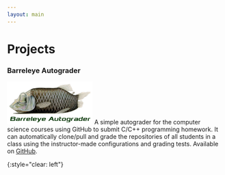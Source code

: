 ```yaml
---
layout: main
---
```


# Projects

### Barreleye Autograder

<img class="list-img-left" width="200" src="assets/images/barreleye-autograder.jpg"/> A simple autograder for the computer science courses using GitHub to submit C/C++ programming homework. It can automatically clone/pull and grade the repositories of all students in a class using the instructor-made configurations and grading tests. Available on [GitHub](https://github.com/xinchaosong/barreleye-autograder).

{:style="clear: left"}
&nbsp;
